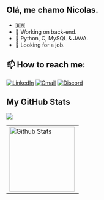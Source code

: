 ## Olá, me chamo Nicolas.

- 🇧🇷
- 🔭 Working on back-end.
- 💾 Python, C, MySQL & JAVA.
- 🤔 Looking for a job.

 ## 📫 How to reach me: 
  <div>

[![LinkedIn](https://img.shields.io/badge/LinkedIn-0077B5?style=for-the-badge&logo=linkedin&logoColor=white)](https://www.linkedin.com/in/nícolas-sobreira/)
[![Gmail](https://img.shields.io/badge/Gmail-333333?style=for-the-badge&logo=gmail&logoColor=red)](mailto:brasanicolas27@gmail.com)
[![Discord](https://img.shields.io/badge/Discord-7289DA?style=for-the-badge&logo=discord&logoColor=white)](https://discord.com/channels/@nickke6772/)
<br>

## My GitHub Stats


</div>
<table> 
  <tr>
    <td>
      <img
        align="left"
        height="170px"
        src="https://github-readme-stats.vercel.app/api/top-langs/?username=Nickyase&theme=midnight-purple&hide_border=false&include_all_commits=true&count_private=true&layout=compact"
        alt="Github Stats"
      />
    </td>
  <picture>
  <source
    srcset="https://github-readme-stats.vercel.app/api?username=anuraghazra&show_icons=true&theme=dark"
    media="(prefers-color-scheme: dark)"
  />
  <source
    srcset="https://github-readme-stats.vercel.app/api?username=anuraghazra&show_icons=true"
    media="(prefers-color-scheme: light), (prefers-color-scheme: no-preference)"
  />
  <img src="https://github-readme-stats.vercel.app/api?username=anuraghazra&show_icons=true" />
</picture>
  </tr>
</table>
